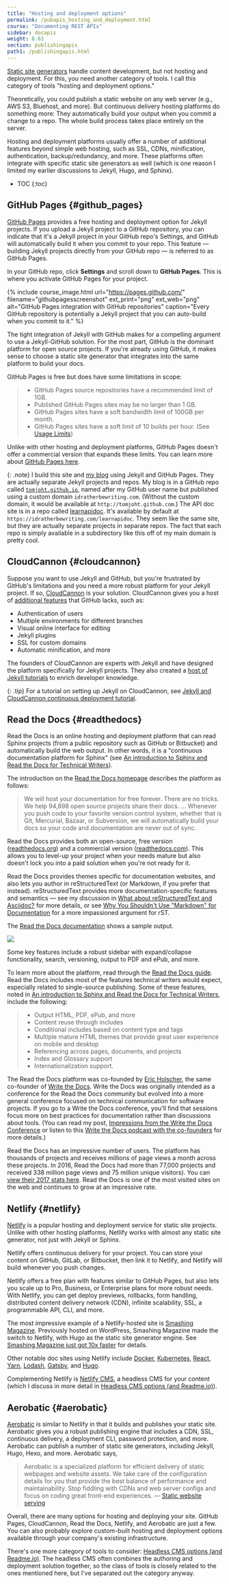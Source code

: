 ```yaml
---
title: "Hosting and deployment options"
permalink: /pubapis_hosting_and_deployment.html
course: "Documenting REST APIs"
sidebar: docapis
weight: 8.61
section: publishingapis
path1: /publishingapis.html
---
```


[Static site generators](pubapis_static_site_generators.html) handle content development, but not hosting and deployment. For this, you need another category of tools. I call this category of tools "hosting and deployment options."

Theoretically, you could publish a static website on any web server (e.g., AWS S3, Bluehost, and more). But continuous delivery hosting platforms do something more: They automatically build your output when you commit a change to a repo. The whole build process takes place entirely on the server.

Hosting and deployment platforms usually offer a number of additional features beyond simple web hosting, such as SSL, CDNs, minification, authentication, backup/redundancy, and more. These platforms often integrate with specific static site generators as well (which is one reason I limited my earlier discussions to Jekyll, Hugo, and Sphinx).

* TOC
{:toc}

## GitHub Pages {#github_pages}

[GitHub Pages](https://pages.github.com/) provides a free hosting and deployment option for Jekyll projects. If you upload a Jekyll project to a GitHub repository, you can indicate that it's a Jekyll project in your GitHub repo's Settings, and GitHub will automatically build it when you commit to your repo. This feature &mdash; building Jekyll projects directly from your GitHub repo &mdash; is referred to as GitHub Pages.

In your GitHub repo, click **Settings** and scroll down to **GitHub Pages**. This is where you activate GitHub Pages for your project.

{% include course_image.html url="https://pages.github.com/" filename="githubpagesscreenshot" ext_print="png" ext_web="png" alt="GitHub Pages integration with GitHub repositories" caption="Every GitHub repository is potentially a Jekyll project that you can auto-build when you commit to it." %}

The tight integration of Jekyll with GitHub makes for a compelling argument to use a Jekyll-GitHub solution. For the most part, GitHub is the dominant platform for open source projects. If you're already using GitHub, it makes sense to choose a static site generator that integrates into the same platform to build your docs.

GitHub Pages is free but does have some limitations in scope:

> * GitHub Pages source repositories have a recommended limit of 1GB.
> * Published GitHub Pages sites may be no larger than 1 GB.
> * GitHub Pages sites have a soft bandwidth limit of 100GB per month.
> * GitHub Pages sites have a soft limit of 10 builds per hour. (See [Usage Limits](https://help.github.com/articles/what-is-github-pages/))

Unlike with other hosting and deployment platforms, GitHub Pages doesn't offer a commercial version that expands these limits. You can learn more about [GitHub Pages here](https://help.github.com/categories/github-pages-basics/).

{: .note}
I build this site and [my blog](https://idratherbewriting.com) using Jekyll and GitHub Pages. They are actually separate Jekyll projects and repos. My blog is in a GitHub repo called [`tomjoht.github.io`](https://github.com/tomjoht/tomjoht.github.io), named after my GitHub user name but published using a custom domain `idratherbewriting.com`. (Without the custom domain, it would be available at `http://tomjoht.github.com`.) The API doc site is in a repo called [learnapidoc](https://github.com/tomjoht/learnapidoc). It's available by default at `https://idratherbewriting.com/learnapidoc`. They seem like the same site, but they are actually separate projects in separate repos. The fact that each repo is simply available in a subdirectory like this off of my main domain is pretty cool.

## CloudCannon {#cloudcannon}

Suppose you want to use Jekyll and GitHub, but you're frustrated by GitHub's limitations and you need a more robust platform for your Jekyll project. If so, [CloudCannon](https://cloudcannon.com/) is your solution. CloudCannon gives you a host of [additional features](https://cloudcannon.com/features/) that GitHub lacks, such as:

* Authentication of users
* Multiple environments for different branches
* Visual online interface for editing
* Jekyll plugins
* SSL for custom domains
* Automatic minification, and more

The founders of CloudCannon are experts with Jekyll and have designed the platform specifically for Jekyll projects. They also created a [host of Jekyll tutorials](https://learn.cloudcannon.com/) to enrich developer knowledge.

{: .tip}
For a tutorial on setting up Jekyll on CloudCannon, see [Jekyll and CloudCannon continuous deployment tutorial](pubapis_jekyll.html).

## Read the Docs {#readthedocs}

Read the Docs is an online hosting and deployment platform that can read Sphinx projects (from a public repository such as GitHub or Bitbucket) and automatically build the web output. In other words, it is a "continuous documentation platform for Sphinx" (see [An introduction to Sphinx and Read the Docs for Technical Writers](http://ericholscher.com/blog/2016/jul/1/sphinx-and-rtd-for-writers/)).

The introduction on the [Read the Docs homepage](https://readthedocs.org/) describes the platform as follows:

> We will host your documentation for free forever. There are no tricks. We help 94,898 open source projects share their docs. ... Whenever you push code to your favorite version control system, whether that is Git, Mercurial, Bazaar, or Subversion, we will automatically build your docs so your code and documentation are never out of sync.

Read the Docs provides both an open-source, free version ([readthedocs.org](https://readthedocs.org/)) and a commercial version ([readthedocs.com](https://readthedocs.com/)). This allows you to level-up your project when your needs mature but also doesn't lock you into a paid solution when you're not ready for it.

Read the Docs provides themes specific for documentation websites, and also lets you author in reStructuredText (or Markdown, if you prefer that instead). reStructuredText provides more documentation-specific features and semantics &mdash; see my discussion in [What about reStructuredText and Asciidoc?](pubapis_markdown.html#rst_and_asciidoc) for more details, or see [Why You Shouldn't Use "Markdown" for Documentation](http://ericholscher.com/blog/2016/mar/15/dont-use-markdown-for-technical-docs/) for a more impassioned argument for rST.

The [Read the Docs documentation](https://docs.readthedocs.io/en/latest/getting_started.html) shows a sample output.

<a href="https://docs.readthedocs.io/en/latest/getting_started.html" class="noExtIcon"><img src="images/readthedocsplatform.png" /></a>

Some key features include a robust sidebar with expand/collapse functionality, search, versioning, output to PDF and ePub, and more.

To learn more about the platform, read through the [Read the Docs guide](https://docs.readthedocs.io/en/latest/). Read the Docs includes most of the features technical writers would expect, especially related to single-source publishing. Some of these features, noted in [An introduction to Sphinx and Read the Docs for Technical Writers](http://ericholscher.com/blog/2016/jul/1/sphinx-and-rtd-for-writers/), include the following:

> * Output HTML, PDF, ePub, and more
> * Content reuse through includes
> * Conditional includes based on content type and tags
> * Multiple mature HTML themes that provide great user experience on mobile and desktop
> * Referencing across pages, documents, and projects
> * Index and Glossary support
> * Internationalization support.

The Read the Docs platform was co-founded by [Eric Holscher](http://ericholscher.com/), the same co-founder of [Write the Docs](http://www.writethedocs.org/). Write the Docs was originally intended as a conference for the Read the Docs community but evolved into a more general conference focused on technical communication for software projects. If you go to a Write the Docs conference, you'll find that sessions focus more on best practices for documentation rather than discussions about tools. (You can read my post, [Impressions from the Write the Docs Conference](https://idratherbewriting.com/2017/05/23/write-the-docs-and-the-battle-against-vendor-evil/) or listen to this [Write the Docs podcast with the co-founders](https://idratherbewriting.com/2017/12/14/write-the-docs-founding-ideas-and-principles-podcast/) for more details.)

Read the Docs has an impressive number of users. The platform has thousands of projects and receives millions of page views a month across these projects. In 2016, Read the Docs had more than 77,000 projects and received 338 million page views and 75 million unique visitors). You can [view their 2017 stats here](http://blog.readthedocs.com/read-the-docs-2017-stats/). Read the Docs is one of the most visited sites on the web and continues to grow at an impressive rate.

## Netlify {#netlify}

[Netlify](https://www.netlify.com/) is a popular hosting and deployment service for static site projects. Unlike with other hosting platforms, Netlify works with almost any static site generator, not just with Jekyll or Sphinx.

Netlify offers continuous delivery for your project. You can store your content on GitHub, GitLab, or Bitbucket, then link it to Netlify, and Netlify will build whenever you push changes.

Netlify offers a free plan with features similar to GitHub Pages, but also lets you scale up to Pro, Business, or Enterprise plans for more robust needs. With Netlify, you can get deploy previews, rollbacks, form handling, distributed content delivery network (CDN), infinite scalability, SSL, a programmable API, CLI, and more.

The most impressive example of a Netlify-hosted site is [Smashing Magazine](https://www.smashingmagazine.com/). Previously hosted on WordPress, Smashing Magazine made the switch to Netlify, with Hugo as the static site generator engine. See [Smashing Magazine just got 10x faster](https://www.netlify.com/blog/2017/03/16/smashing-magazine-just-got-10x-faster/) for details.

Other notable doc sites using Netlify include [Docker](https://docs.docker.com/), [Kubernetes](https://kubernetes.io/docs/home/), [React](https://reactjs.org/docs/hello-world.html), [Yarn](https://yarnpkg.com/lang/en/docs/), [Lodash](https://lodash.com/docs/), [Gatsby](https://www.gatsbyjs.org/docs/), and [Hugo](https://gohugo.io/documentation/).

Complementing Netlify is [Netlify CMS](pubapis_headless_cms.html#netlifycms), a headless CMS for your content (which I discuss in more detail in [Headless CMS options (and Readme.io)](pubapis_headless_cms.html)).

## Aerobatic {#aerobatic}

[Aerobatic](https://www.aerobatic.com/) is similar to Netlify in that it builds and publishes your static site. Aerobatic gives you a robust publishing engine that includes a CDN, SSL, continuous delivery, a deployment CLI, password protection, and more. Aerobatic can publish a number of static site generators, including Jekyll, Hugo, Hexo, and more. Aerobatic says,

> Aerobatic is a specialized platform for efficient delivery of static webpages and website assets. We take care of the configuration details for you that provide the best balance of performance and maintainability. Stop fiddling with CDNs and web server configs and focus on coding great front-end experiences. &mdash; [Static website serving](https://www.aerobatic.com/docs/static-serving/)

Overall, there are many options for hosting and deploying your site. GitHub Pages, CloudCannon, Read the Docs, Netlify, and Aerobatic are just a few. You can also probably explore custom-built hosting and deployment options available through your company's existing infrastructure.

There's one more category of tools to consider: [Headless CMS options (and Readme.io)](pubapis_headless_cms.html). The headless CMS often combines the authoring and deployment solution together, so the class of tools is closely related to the ones mentioned here, but I've separated out the category anyway.
